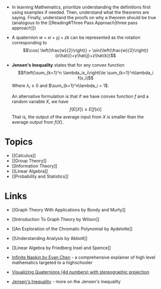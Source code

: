 * In learning Mathematics, prioritize understanding the definitions first using examples if needed. Then, understand what the theorems are saying. Finally, understand the proofs on why a theorem should be true (analogous to the [[Reading#Three Pass Approach|three pass approach]])

* A quaternion $w+xi+yj+zk$ can be represented as the rotation corresponding to $$\cos{
\left(\frac{w}{2}\right)} + \sin{\left(\frac{w}{2}\right)}(x\hat{i}+y\hat{j}+z\hat{k})$$
* **Jensen's Inequality** states that for any convex function $$f\left(\sum_{k=1}^n \lambda_ix_i\right)\le \sum_{k=1}^n\lambda_i f(x_i)$$Where $\lambda_i\ge 0$ and $\sum_{k=1}^n\lambda_i = 1$.
  
  An alternative formulation is that if we have convex function $f$ and a random variable $X$, we have $$f(E[X])\le E[f(x)]$$That is, the output of the average input from $X$ is smaller than the average output from $f(X)$.
# Topics
* [[Calculus]]
* [[Group Theory]]
* [[Information Theory]]
* [[Linear Algebra]]
* [[Probability and Statistics]]
# Links
* [[Graph Theory With Applications by Bondy and Murty]]
* [[Introduction To Graph Theory by Wilson]]
* [[An Exploration of the Chromatic Polynomial by Aydelotte]]

* [[Understanding Analysis by Abbott]]
* [[Linear Algebra by Friedberg Insel and Spence]]

* [Infinite Napkin by Evan Chen](https://venhance.github.io/napkin/Napkin.pdf) - a comprehensive explainer of high level mathematics targeted to a highschooler
* [Visualizing Quaternions (4d numbers) with stereographic projection](https://www.youtube.com/watch?v=d4EgbgTm0Bg)
* [Jensen's Inequality](https://www.youtube.com/watch?v=u0_X2hX6DWE) - more on the Jensen's Inequality

